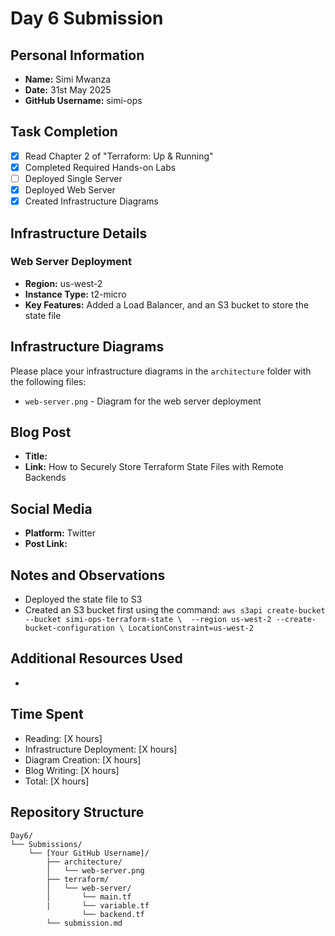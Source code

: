 # Day 6 Submission

## Personal Information
- **Name:** Simi Mwanza
- **Date:** 31st May 2025
- **GitHub Username:** simi-ops

## Task Completion
- [x] Read Chapter 2 of "Terraform: Up & Running"
- [x] Completed Required Hands-on Labs
- [ ] Deployed Single Server
- [x] Deployed Web Server
- [x] Created Infrastructure Diagrams

## Infrastructure Details

### Web Server Deployment
- **Region:** us-west-2
- **Instance Type:** t2-micro
- **Key Features:** Added a Load Balancer, and an S3 bucket to store the state file

## Infrastructure Diagrams
Please place your infrastructure diagrams in the `architecture` folder with the following files:

- `web-server.png` - Diagram for the web server deployment

## Blog Post
- **Title:** 
- **Link:** How to Securely Store Terraform State Files with Remote Backends

## Social Media
- **Platform:** Twitter
- **Post Link:** 

## Notes and Observations
- Deployed the state file to S3     
- Created an S3 bucket first using the command: 
`aws s3api create-bucket --bucket simi-ops-terraform-state \ 
    --region us-west-2 --create-bucket-configuration \
    LocationConstraint=us-west-2`

## Additional Resources Used
- 

## Time Spent
- Reading: [X hours]
- Infrastructure Deployment: [X hours]
- Diagram Creation: [X hours]
- Blog Writing: [X hours]
- Total: [X hours]

## Repository Structure
```
Day6/
└── Submissions/
    └── [Your GitHub Username]/
        ├── architecture/
        │   └── web-server.png
        ├── terraform/
        │   └── web-server/
        │       └── main.tf
        |       └── variable.tf
                └── backend.tf        
        └── submission.md
``` 



